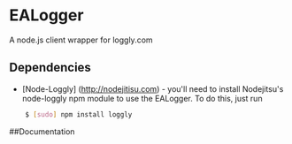 # EALogger 
A node.js client wrapper for loggly.com


## Dependencies
- [Node-Loggly] (http://nodejitisu.com) - you'll need to install Nodejitsu's node-loggly npm module to use the EALogger.  To do this, just run 
``` bash
	$ [sudo] npm install loggly
```


##Documentation
